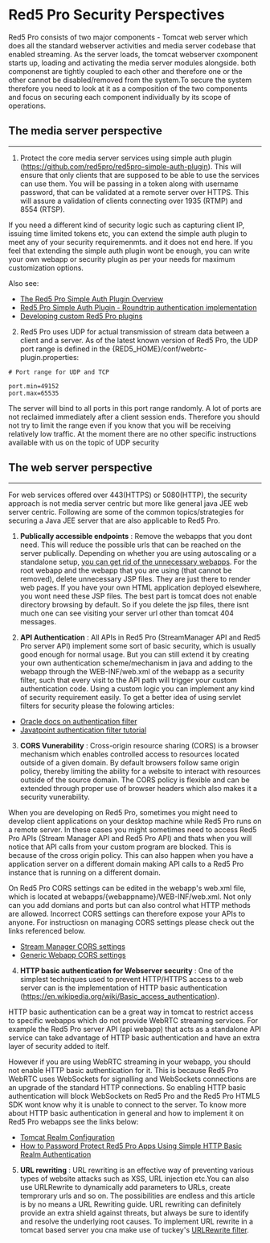 # Red5 Pro Security Perspectives



Red5 Pro consists of two major components - Tomcat web server which does all the standard webserver activities and media server codebase that enabled streaming. As the server loads, the tomcat webserver cxomponent starts up, loading and activating the media server modules alongside. both componenst are tightly coupled to each other and therefore one or the other cannot be disabled/removed from the system.To secure the system therefore you need to look at it as a composition of the two components and focus on securing each component individually by its scope of operations. 


## The media server perspective
---


1. Protect the core media server services using simple auth plugin (https://github.com/red5pro/red5pro-simple-auth-plugin). This will ensure that only clients that are supposed to be able to use the services can use them. You will be passing in a token along with username password, that can be validated at a remote server over HTTPS. This will assure a validation of clients connecting over 1935 (RTMP) and 8554 (RTSP). 

If you need a different kind of security logic such as capturing client IP, issuing time limited tokens etc, you can extend the simple auth plugin to meet any of your security requiremenmts. and it does not end here. If you feel that extending the simple auth plugin wont be enough, you can write your own webapp or security plugin as per your needs for maximum customization options.

Also see: 

* [The Red5 Pro Simple Auth Plugin Overview](https://www.red5pro.com/docs/plugins/authplugin/overview/ )
* [Red5 Pro Simple Auth Plugin - Roundtrip authentication implementation](https://www.red5pro.com/docs/plugins/round-trip-auth/enabling-security/)
* [Developing custom Red5 Pro plugins](https://www.red5pro.com/docs/server/serverside-guides/server-plugin-development/)


2. Red5 Pro uses UDP for actual transmission of stream data between a client and a server. As of the latest known version of Red5 Pro, the UDP port range is defined in the {RED5_HOME}/conf/webrtc-plugin.properties:

```
# Port range for UDP and TCP

port.min=49152
port.max=65535
```

The server will bind to all ports in this port range randomly. A lot of ports are not reclaimed immediately after a client session ends. Therefore you should not try to limit the range even if you know that you will be receiving relatively low traffic. At the moment there are no other specific instructions available with us on the topic of UDP security



## The web server perspective
---


For web services offered over 443(HTTPS) or 5080(HTTP), the security approach is not media server centric but more like general java JEE web server centric. Following are some of the common topics/strategies for securing a Java JEE server that are also applicable to Red5 Pro.


1. **Publically accessible endpoints** : Remove the webapps that you dont need. This will reduce the possible urls that can be reached on the server publically. Depending on whether you are using autoscaling or a standalone setup, [you can get rid of the unnecessary webapps](https://www.red5pro.com/docs/server/installation/optimizing/#removing-unnecessary-plugins-and-webapps). For the root webapp and the webapp that you are using (that cannot be removed), delete unnecessary JSP files. They are just there to render web pages. If you have your own HTML application deployed elsewhere, you wont need these JSP files. The best part is tomcat does not enable directory browsing by default. So if you delete the jsp files, there isnt much one can see visiting your server url other than tomcat 404 messages.


2. **API Authentication** : All APIs in Red5 Pro (StreamManager API and Red5 Pro server API) implement some sort of basic security, which is usually good enough for normal usage. But you can still extend it by creating your own authentication scheme/mechanism in java and adding to the webapp through the WEB-INF/web.xml of the webapp as a security filter, such that every visit to the API path will trigger your custom authentication code.  Using a custom logic you can implement any kind of security requirement easily. To get a better idea of using servlet filters for security please the folowing articles:

 * [Oracle docs on authentication filter](https://docs.oracle.com/cd/E17904_01/web.1111/e13718/servlet.htm#DEVSP519)
 * [Javatpoint authentication filter tutorial](https://www.javatpoint.com/authentication-filter.)


3. **CORS Vunerability** : Cross-origin resource sharing (CORS) is a browser mechanism which enables controlled access to resources located outside of a given domain. By default browsers follow same origin policy, thereby  limiting the ability for a website to interact with resources outside of the source domain. The CORS policy is flexible and can be extended through proper use of browser headers which also makes it a security vunerability. 

When you are developing on Red5 Pro, sometimes you might need to develop client applications on your desktop machine while Red5 Pro runs on a remote server. In these cases you might sometimes need to access Red5 Pro APIs (Stream Manager API and Red5 Pro API) and thats when you will notice that API calls from your custom program are blocked. This is because of the cross origin policy. This can also happen when you have a application server on a different domain making API calls to a Red5 Pro instance that is running on a different domain.

On Red5 Pro CORS settings can be edited in the webapp's web.xml file, which is located at webapps/{webappname}/WEB-INF/web.xml. Not only can you add domians and ports but can also control what HTTP methods are allowed. Incorrect CORS settings can therefore expose your APIs to anyone. For instructiosn on managing CORS settings please check out the links referenced below.

* [Stream Manager CORS settings](https://www.red5pro.com/docs/autoscale/stream-manager-cors/solution/)
* [Generic Webapp CORS settings](https://red5pro.zendesk.com/hc/en-us/articles/115000260768-Enabling-Cross-Origin-Resource-Sharing-CORS)


4. **HTTP basic authentication for Webserver security** : One of the simplest techniques used to prevent HTTP/HTTPS access to a web server can is the implementation of HTTP basic authentication (https://en.wikipedia.org/wiki/Basic_access_authentication).

HTTP basic authentication can be a great way in tomcat to restrict access to specific webapps which do not provide WebRTC streaming services. For example the Red5 Pro server API (api webapp) that acts as a standalone API service can take advantage of HTTP basic authentication and have an extra layer of security added to itelf.

However if you are using WebRTC streaming in your webapp, you should not enable HTTP basic authentication for it. This is because Red5 Pro  WebRTC uses WebSockets for signalling and WebSockets connections are an upgrade of the standard HTTP connections. So enabling HTTP basic authentication will block WebSockets on Red5 Pro and the Red5 Pro HTML5 SDK wont know why it is unable to connect to the server. To know more about HTTP basic authentication in general and how to implement it on Red5 Pro webapps see the links below:


* [Tomcat Realm Configuration](https://tomcat.apache.org/tomcat-7.0-doc/realm-howto.html)
* [How to Password Protect Red5 Pro Apps Using Simple HTTP Basic Realm Authentication](https://red5pro.zendesk.com/hc/en-us/articles/217073838-How-to-Password-Protect-Red5-Pro-Apps-Using-Simple-HTTP-Basic-Realm-Authentication.)


5. **URL rewriting** : URL rewriting is an effective way of preventing various types of website attacks such as XSS, URL injection etc.You can also use URLRewrite to dynamically add parameters to URLs, create temprorary urls and so on. The possibilities are endless and this article is by no means a URL Rewriting guide. URL rewriting can definitely provide an extra shield against threats, but always be sure to identify and resolve the underlying root causes. To implement URL rewrite in a tomcat based server you cna make use of tuckey's [URLRewrite filter](https://tuckey.org/urlrewrite/).
